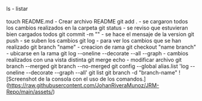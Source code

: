 
ls - listar <br></br>
touch README.md - Crear archivo README
git add . - se cargaron todos los cambios realizados en la carpeta
git status - se reviso que estuvieran bien cargados todos
git commit -m "" - se hace el mensaje de la version
git push - se suben los cambios
git log - para ver los cambios que se han realizado
git branch "name" - creacion de rama
git checkout "name branch" - ubicarse en la rama
git log --oneline --decorate --all --graph - cambios realizados con una vista distinta
git merge
echo - modificar archivo
git branch --merged
git branch --no-merged
git config --global alias.list 'log --oneline --decorate --graph --all'
git list
git branch -d "branch-name"
<span>![</span><span>Screenshot de la consola con el uso de los comandos.</span><span>]</span><span>
(</span><span>https://raw.githubusercontent.com/JohanRiveraMunoz/JRM-Repo/main/assets/</span><span>)</span>

